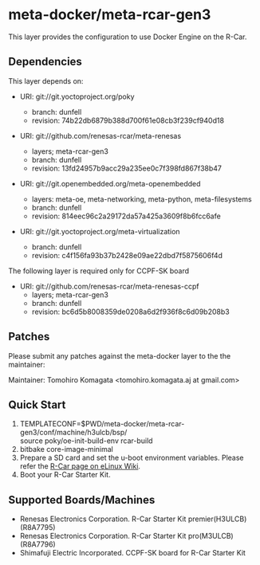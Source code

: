# meta-docker/meta-rcar-gen3

This layer provides the configuration to use Docker Engine on the R-Car.

## Dependencies

This layer depends on:

* URI: git://git.yoctoproject.org/poky
  * branch: dunfell
  * revision: 74b22db6879b388d700f61e08cb3f239cf940d18

* URI: git://github.com/renesas-rcar/meta-renesas
  * layers; meta-rcar-gen3
  * branch: dunfell
  * revision: 13fd24957b9acc29a235ee0c7f398fd867f38b47

* URI: git://git.openembedded.org/meta-openembedded
  * layers: meta-oe, meta-networking, meta-python, meta-filesystems
  * branch: dunfell
  * revision: 814eec96c2a29172da57a425a3609f8b6fcc6afe

* URI: git://git.yoctoproject.org/meta-virtualization
  * branch: dunfell
  * revision: c4f156fa93b37b2428e09ae22dbd7f5875606f4d

The following layer is required only for CCPF-SK board

* URI: git://github.com/renesas-rcar/meta-renesas-ccpf
  * layers; meta-rcar-gen3
  * branch: dunfell
  * revision: bc6d5b8008359de0208a6d2f936f8c6d09b208b3

## Patches

Please submit any patches against the meta-docker layer to the the maintainer:

Maintainer: Tomohiro Komagata <tomohiro.komagata.aj at gmail.com>

## Quick Start

1. TEMPLATECONF=$PWD/meta-docker/meta-rcar-gen3/conf/machine/h3ulcb/bsp/ \
   source poky/oe-init-build-env rcar-build
2. bitbake core-image-minimal
3. Prepare a SD card and set the u-boot environment variables. Please refer the [R-Car page on eLinux Wiki](https://elinux.org/R-Car/Boards/Yocto-Gen3/v3.21.0#Running_Yocto_images).
4. Boot your R-Car Starter Kit.

## Supported Boards/Machines

- Renesas Electronics Corporation. R-Car Starter Kit premier(H3ULCB) (R8A7795)
- Renesas Electronics Corporation. R-Car Starter Kit pro(M3ULCB) (R8A7796)
- Shimafuji Electric Incorporated. CCPF-SK board for R-Car Starter Kit
